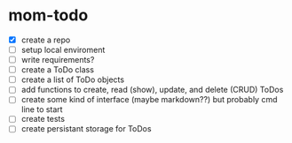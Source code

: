 # mom-todo

- [x] create a repo 
- [ ] setup local enviroment
- [ ] write requirements?
- [ ] create a ToDo class
- [ ] create a list of ToDo objects
- [ ] add functions to create, read (show), update, and delete (CRUD) ToDos
- [ ] create some kind of interface (maybe markdown??) but probably cmd line to start
- [ ] create tests 
- [ ] create persistant storage for ToDos
